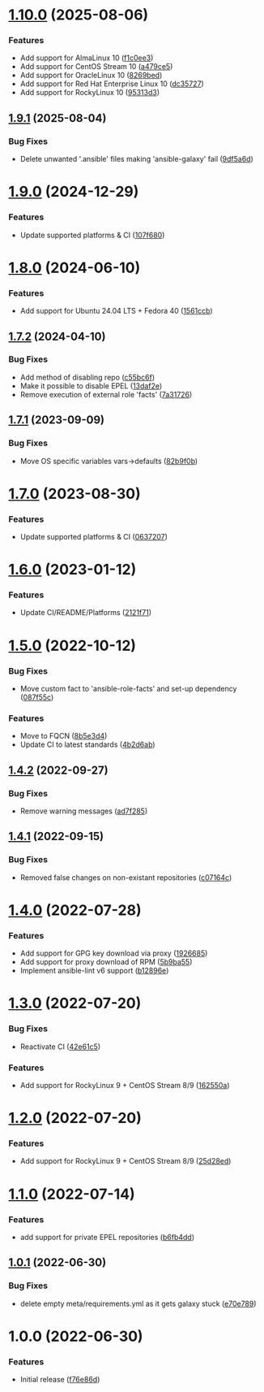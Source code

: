# [1.10.0](https://github.com/de-it-krachten/ansible-role-epel/compare/v1.9.1...v1.10.0) (2025-08-06)


### Features

* Add support for AlmaLinux 10 ([f1c0ee3](https://github.com/de-it-krachten/ansible-role-epel/commit/f1c0ee33bfc2210536e90397e838120c80ec042f))
* Add support for CentOS Stream 10 ([a479ce5](https://github.com/de-it-krachten/ansible-role-epel/commit/a479ce503724f4259de10ce2b53c154dd6c51107))
* Add support for OracleLinux 10 ([8269bed](https://github.com/de-it-krachten/ansible-role-epel/commit/8269bedea5071de37a8203e7ab6aa3a966d2bee1))
* Add support for Red Hat Enterprise Linux 10 ([dc35727](https://github.com/de-it-krachten/ansible-role-epel/commit/dc35727846caa87b8b53c28c44c1301eff6c9f3b))
* Add support for RockyLinux 10 ([95313d3](https://github.com/de-it-krachten/ansible-role-epel/commit/95313d367d9eaf3af80da024bb07484b4734a6cb))

## [1.9.1](https://github.com/de-it-krachten/ansible-role-epel/compare/v1.9.0...v1.9.1) (2025-08-04)


### Bug Fixes

* Delete unwanted '.ansible' files making 'ansible-galaxy' fail ([9df5a6d](https://github.com/de-it-krachten/ansible-role-epel/commit/9df5a6d4b3e6d2df1b8fe5d9e7eb5bde1a030fb8))

# [1.9.0](https://github.com/de-it-krachten/ansible-role-epel/compare/v1.8.0...v1.9.0) (2024-12-29)


### Features

* Update supported platforms & CI ([107f680](https://github.com/de-it-krachten/ansible-role-epel/commit/107f680363e33a2960f4cd58d308810327fbc67f))

# [1.8.0](https://github.com/de-it-krachten/ansible-role-epel/compare/v1.7.2...v1.8.0) (2024-06-10)


### Features

* Add support for Ubuntu 24.04 LTS + Fedora 40 ([1561ccb](https://github.com/de-it-krachten/ansible-role-epel/commit/1561ccbd2960e3f6fd4cb70c4e7b1c1327d649ac))

## [1.7.2](https://github.com/de-it-krachten/ansible-role-epel/compare/v1.7.1...v1.7.2) (2024-04-10)


### Bug Fixes

* Add method of disabling repo ([c55bc6f](https://github.com/de-it-krachten/ansible-role-epel/commit/c55bc6fae0f8030150641e82365361b2bcb9a528))
* Make it possible to disable EPEL ([13daf2e](https://github.com/de-it-krachten/ansible-role-epel/commit/13daf2edfc581cc9a4eaf689423217155f0bbf86))
* Remove execution of external role 'facts' ([7a31726](https://github.com/de-it-krachten/ansible-role-epel/commit/7a31726cc9e722d135ac57791f4f8144f094b1a7))

## [1.7.1](https://github.com/de-it-krachten/ansible-role-epel/compare/v1.7.0...v1.7.1) (2023-09-09)


### Bug Fixes

* Move OS specific variables vars->defaults ([82b9f0b](https://github.com/de-it-krachten/ansible-role-epel/commit/82b9f0b313402e30f222c0f826df09148d05ea35))

# [1.7.0](https://github.com/de-it-krachten/ansible-role-epel/compare/v1.6.0...v1.7.0) (2023-08-30)


### Features

* Update supported platforms & CI ([0637207](https://github.com/de-it-krachten/ansible-role-epel/commit/0637207e014f9de295dbd14abd54c958dfe128f0))

# [1.6.0](https://github.com/de-it-krachten/ansible-role-epel/compare/v1.5.0...v1.6.0) (2023-01-12)


### Features

* Update CI/README/Platforms ([2121f71](https://github.com/de-it-krachten/ansible-role-epel/commit/2121f71eacd6a4b48e13e73d258b2ba0a0bdde3c))

# [1.5.0](https://github.com/de-it-krachten/ansible-role-epel/compare/v1.4.2...v1.5.0) (2022-10-12)


### Bug Fixes

* Move custom fact to 'ansible-role-facts' and set-up dependency ([087f55c](https://github.com/de-it-krachten/ansible-role-epel/commit/087f55c2dded386bd6f704515633a0a345119eff))


### Features

* Move to FQCN ([8b5e3d4](https://github.com/de-it-krachten/ansible-role-epel/commit/8b5e3d453f374ea9a4565f2544ae575b326348ca))
* Update CI to latest standards ([4b2d6ab](https://github.com/de-it-krachten/ansible-role-epel/commit/4b2d6abb1d7c2e7a90d20207ae314d77913b0dc0))

## [1.4.2](https://github.com/de-it-krachten/ansible-role-epel/compare/v1.4.1...v1.4.2) (2022-09-27)


### Bug Fixes

* Remove warning messages ([ad7f285](https://github.com/de-it-krachten/ansible-role-epel/commit/ad7f285430ae9f5b8c0ee5515f64542ab903a80a))

## [1.4.1](https://github.com/de-it-krachten/ansible-role-epel/compare/v1.4.0...v1.4.1) (2022-09-15)


### Bug Fixes

* Removed false changes on non-existant repositories ([c07164c](https://github.com/de-it-krachten/ansible-role-epel/commit/c07164c708e91273a32c1dd7260fb1f2741c6b67))

# [1.4.0](https://github.com/de-it-krachten/ansible-role-epel/compare/v1.3.0...v1.4.0) (2022-07-28)


### Features

* Add support for GPG key download via proxy ([1926685](https://github.com/de-it-krachten/ansible-role-epel/commit/192668542938e9b40666524f1a3cd98e1e2cc399))
* Add support for proxy download of RPM ([5b9ba55](https://github.com/de-it-krachten/ansible-role-epel/commit/5b9ba558ead9ac7fc34f3e2e0b8ba3ac9f732617))
* Implement ansible-lint v6 support ([b12896e](https://github.com/de-it-krachten/ansible-role-epel/commit/b12896ea3cc6809113710b117aa6f925afdac8a2))

# [1.3.0](https://github.com/de-it-krachten/ansible-role-epel/compare/v1.2.0...v1.3.0) (2022-07-20)


### Bug Fixes

* Reactivate CI ([42e61c5](https://github.com/de-it-krachten/ansible-role-epel/commit/42e61c581b7aa6091c794681050db41cb06551af))


### Features

* Add support for RockyLinux 9 + CentOS Stream 8/9 ([162550a](https://github.com/de-it-krachten/ansible-role-epel/commit/162550ad72b57643b18d108ddaf1fc3b86a6ff6a))

# [1.2.0](https://github.com/de-it-krachten/ansible-role-epel/compare/v1.1.0...v1.2.0) (2022-07-20)


### Features

* Add support for RockyLinux 9 + CentOS Stream 8/9 ([25d28ed](https://github.com/de-it-krachten/ansible-role-epel/commit/25d28eda382382612b5110d060f9846f85f13774))

# [1.1.0](https://github.com/de-it-krachten/ansible-role-epel/compare/v1.0.1...v1.1.0) (2022-07-14)


### Features

* add support for private EPEL repositories ([b6fb4dd](https://github.com/de-it-krachten/ansible-role-epel/commit/b6fb4dd4c2517ce60ff6b9e56be0464e8190297a))

## [1.0.1](https://github.com/de-it-krachten/ansible-role-epel/compare/v1.0.0...v1.0.1) (2022-06-30)


### Bug Fixes

* delete empty meta/requirements.yml as it gets galaxy stuck ([e70e789](https://github.com/de-it-krachten/ansible-role-epel/commit/e70e789777be174ad7bfced2d5a29cddaae978c3))

# 1.0.0 (2022-06-30)


### Features

* Initial release ([f76e86d](https://github.com/de-it-krachten/ansible-role-epel/commit/f76e86db87f184f2a4701d23b7832e417385647d))
